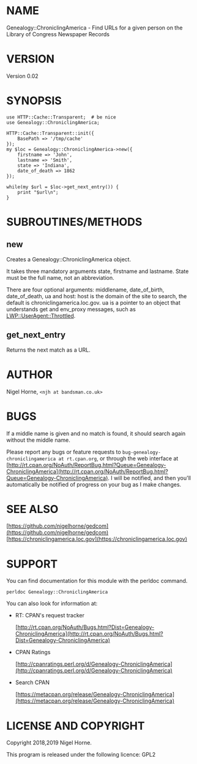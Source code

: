 # NAME

Genealogy::ChroniclingAmerica - Find URLs for a given person on the Library of Congress Newspaper Records

# VERSION

Version 0.02

# SYNOPSIS

    use HTTP::Cache::Transparent;  # be nice
    use Genealogy::ChroniclingAmerica;

    HTTP::Cache::Transparent::init({
        BasePath => '/tmp/cache'
    });
    my $loc = Genealogy::ChroniclingAmerica->new({
        firstname => 'John',
        lastname => 'Smith',
        state => 'Indiana',
        date_of_death => 1862
    });

    while(my $url = $loc->get_next_entry()) {
        print "$url\n";
    }

# SUBROUTINES/METHODS

## new

Creates a Genealogy::ChroniclingAmerica object.

It takes three mandatory arguments state, firstname and lastname.
State must be the full name, not an abbreviation.

There are four optional arguments: middlename, date\_of\_birth, date\_of\_death, ua and host:
host is the domain of the site to search, the default is chroniclingamerica.loc.gov.
ua is a pointer to an object that understands get and env\_proxy messages, such
as [LWP::UserAgent::Throttled](https://metacpan.org/pod/LWP::UserAgent::Throttled).

## get\_next\_entry

Returns the next match as a URL.

# AUTHOR

Nigel Horne, `<njh at bandsman.co.uk>`

# BUGS

If a middle name is given and no match is found,
it should search again without the middle name.

Please report any bugs or feature requests to `bug-genealogy-chroniclingamerica at rt.cpan.org`,
or through the web interface at
[http://rt.cpan.org/NoAuth/ReportBug.html?Queue=Genealogy-ChroniclingAmerica](http://rt.cpan.org/NoAuth/ReportBug.html?Queue=Genealogy-ChroniclingAmerica).
I will be notified, and then you'll
automatically be notified of progress on your bug as I make changes.

# SEE ALSO

[https://github.com/nigelhorne/gedcom](https://github.com/nigelhorne/gedcom)
[https://chroniclingamerica.loc.gov](https://chroniclingamerica.loc.gov)

# SUPPORT

You can find documentation for this module with the perldoc command.

    perldoc Genealogy::ChroniclingAmerica

You can also look for information at:

- RT: CPAN's request tracker

    [http://rt.cpan.org/NoAuth/Bugs.html?Dist=Genealogy-ChroniclingAmerica](http://rt.cpan.org/NoAuth/Bugs.html?Dist=Genealogy-ChroniclingAmerica)

- CPAN Ratings

    [http://cpanratings.perl.org/d/Genealogy-ChroniclingAmerica](http://cpanratings.perl.org/d/Genealogy-ChroniclingAmerica)

- Search CPAN

    [https://metacpan.org/release/Genealogy-ChroniclingAmerica](https://metacpan.org/release/Genealogy-ChroniclingAmerica)

# LICENSE AND COPYRIGHT

Copyright 2018,2019 Nigel Horne.

This program is released under the following licence: GPL2
